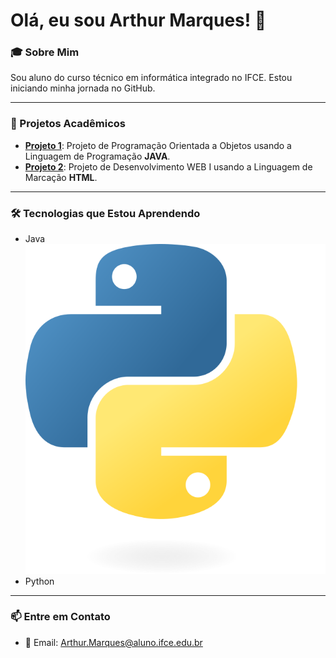 # Olá, eu sou Arthur Marques! 👋

### 🎓 Sobre Mim
Sou aluno do curso técnico em informática integrado no IFCE. Estou iniciando minha jornada no GitHub.

---

### 🚀 Projetos Acadêmicos
- **[Projeto 1](https://github.com/arthurmarques2008/CTI-P7-POO-20242-LISTA01)**: Projeto de Programação Orientada a Objetos usando a Linguagem de Programação **JAVA**.
- **[Projeto 2](https://github.com/arthurmarques2008/Atividades-WEB-I-HTML)**: Projeto de Desenvolvimento WEB I usando a Linguagem de Marcação **HTML**.

---

### 🛠️ Tecnologias que Estou Aprendendo
- Java <img src="/assets/Python-logo-notext.svg.png">
- Python

---

### 📫 Entre em Contato
- 📧 Email: [Arthur.Marques@aluno.ifce.edu.br](mailto:Arthur.Marques@aluno.ifce.edu.br)
